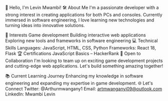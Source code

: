 👋 Hello, I'm Levin Mwambi!
🛠 About Me
I'm a passionate developer with a strong interest in creating applications for both PCs and consoles. Currently immersed in software engineering, I love learning new technologies and turning ideas into innovative solutions.

👀 Interests
Game development
Building interactive web applications
Exploring new tools and frameworks in software engineering
💻 Technical Skills
Languages: JavaScript, HTML, CSS, Python
Frameworks: React 18, Flask
🏆 Certifications
JavaScript Basics – HackerRank
🤝 Open to Collaboration
I'm looking to team up on exciting game development projects and cutting-edge web applications. Let's build something amazing together!

📚 Current Learning Journey
Enhancing my knowledge in software engineering and expanding my expertise in game development.
🌐 Let's Connect
Twitter: @Arthurmwangany1
Email: artmwanganyi09@outlook.com
LinkedIn: Mwambi Levin


<!---
Levin-ops/Levin-ops is a ✨ special ✨ repository because its `README.md` (this file) appears on your GitHub profile.
You can click the Preview link to take a look at your changes.
--->

